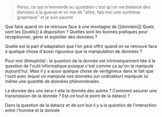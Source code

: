 > Perso, ce qui m'emmerde au quotidien c'est qu'on me balance des données à la gueule et on me dit "allez, fais moi une synthèse graphique" et je suis paumé



Que faire quand on se retrouve face à une montagne de [[données]]
Quels sont les [[outils]] à disposition ? 
Quelles sont les bonnes pratiques pour réceptionner, gérer et exploiter des données ? 


Quelle est la part d'adaptation que l'on peut offrir quand on se retrouve face à quelque chose d'aussi rigoureux que la manipulation de données ?

Pour moi (théophile) : la question de la donnée est intrinsèquement liée à la question de l'outil informatique puisque c'est comme ça qu'on la manipule aujourd'hui. Mais il y a aussi quelque chose de vertigineux dans le fait que l'outil avec lequel on manipule nos données (un ordinateur) manipule lui même une quantité de données phénoménales.

La donnée des uns sera-t-elle la donnée des autres ? 
Comment assurer une transmission de la donnée ? 
Est-ce tout le point de la dataviz ? 

Dans la question de la dataviz et de son but il y a la question de l'interaction entre l'homme et la donnée 

